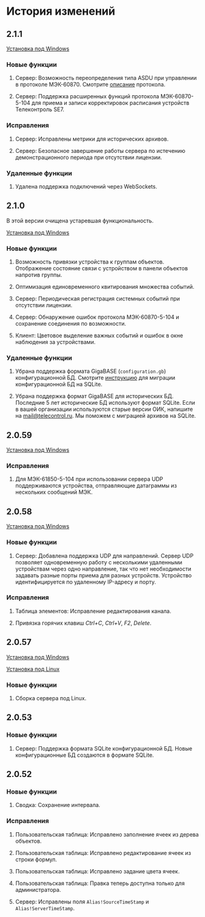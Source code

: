 # История изменений

## 2.1.1

[Установка под Windows](https://telecontrol-public.s3-us-west-2.amazonaws.com/telecontrol-scada-2.1.1.msi)

### Новые функции

1. Сервер: Возможность переопределения типа ASDU при управлении в протоколе МЭК-60870. Смотрите [описание](architecture#iec-60870) протокола.

1. Сервер: Поддержка расширенных функций протокола МЭК-60870-5-104 для приема и записи корректировок расписания устройств Телеконтроль SE7.

### Исправления

1. Сервер: Исправлены метрики для исторических архивов.

1. Сервер: Безопасное завершение работы сервера по истечению демонстрационного периода при отсутствии лицензии.

### Удаленные функции

1. Удалена поддержка подключений через WebSockets.

## 2.1.0

В этой версии очищена устаревшая функциональность.

[Установка под Windows](https://telecontrol-public.s3-us-west-2.amazonaws.com/telecontrol-scada-2.1.0.msi)

### Новые функции

1. Возможность привязки устройства к группам объектов. Отображение состояние связи с устройством в панели объектов напротив группы.

1. Оптимизация единовременного квитирования множества событий.

1. Сервер: Периодическая регистрация системных событий при отсутствии лицензии.

1. Сервер: Обнаружение ошибок протокола МЭК-60870-5-104 и сохранение соединения по возможности.

1. Клиент: Цветовое выделение важных событий и ошибок в окне наблюдения за устройствами.

### Удаленные функции

1. Убрана поддержка формата GigaBASE (`configuration.gb`) конфигурационной БД. Смотрите [инструкцию](server#migration) для миграции конфигурационной БД на SQLite.

1. Убрана поддержка формат GigaBASE для исторических БД. Последние 5 лет исторические БД используют формат SQLite. Если в вашей организации используются старые версии ОИК, напишите на mail@telecontrol.ru. Мы поможем с миграцией архивов на SQLite.

## 2.0.59

[Установка под Windows](https://telecontrol-public.s3-us-west-2.amazonaws.com/telecontrol-scada-2.0.59.msi)

### Исправления

1. Для МЭК-61850-5-104 при использовании сервера UDP поддерживаются устройства, отправляющие датаграммы из нескольких сообщений МЭК.

## 2.0.58

[Установка под Windows](https://telecontrol-public.s3-us-west-2.amazonaws.com/telecontrol-scada-2.0.58.msi)

### Новые функции

1. Сервер: Добавлена поддержка UDP для направлений. Сервер UDP позволяет одновременную работу с несколькими удаленными устройствам через одно направление, так что нет необходимости задавать разные порты приема для разных устройств. Устройство идентифицируется по удаленному IP-адресу и порту.

### Исправления

1. Таблица элементов: Исправление редактирования канала.

1. Привязка горячих клавиш *Ctrl+C*, *Ctrl+V*, *F2*, *Delete*.

## 2.0.57

[Установка под Windows](https://telecontrol-public.s3-us-west-2.amazonaws.com/telecontrol-scada-2.0.57.msi)

[Установка под Linux](https://telecontrol-public.s3-us-west-2.amazonaws.com/telecontrol-scada-2.0.57.tar.gz)

### Новые функции

1. Сборка сервера под Linux.

## 2.0.53

### Новые функции

1. Сервер: Поддержка формата SQLite конфигурационной БД. Новые конфигурационные БД создаются в формате SQLite.

## 2.0.52

### Новые функции

1. Сводка: Сохранение интервала.

### Исправления

1. Пользовательская таблица: Исправлено заполнение ячеек из дерева объектов.

1. Пользовательская таблица: Исправлено редактирование ячеек из строки формул.

1. Пользовательская таблица: Исправлено задание цвета ячеек.

1. Пользовательская таблица: Правка теперь доступна только для администратора.

1. Сервер: Исправлены поля `Alias!SourceTimeStamp` и `Alias!ServerTimeStamp`.

